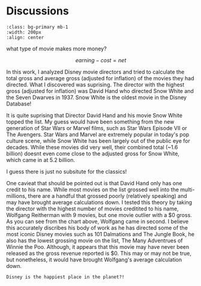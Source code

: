 # Discussions

```{image} ../discussion.png
:class: bg-primary mb-1
:width: 200px
:align: center
```
what type of movie makes more money? 


```math
earning-cost=net
```


In this work, I analyzed Disney movie directors and tried to calculate the total gross and average gross (adjusted for inflation) of the movies they had directed. What I discovered was suprising. The director with the highest gross (adjusted for inflation) was David Hand who directed Snow White and the Seven Dwarves in 1937. Snow White is the oldest movie in the Disney Database!

It is quite suprising that Director David Hand and his movie Snow White topped the list. My guess would have been something from the new generation of Star Wars or Marvel films, such as Star Wars Episode VII or The Avengers. Star Wars and Marvel are extremely popular in today's pop culture scene, while Snow White has been largely out of the public eye for decades. While these movies did very well, their combined total (~1.6 billion) doesnt even come close to the adjusted gross for Snow White, which came in at 5.2 billion.  

I guess there is just no subsitute for the classics!

One cavieat that should be pointed out is that David Hand only has one credit to his name. While most movies on the list grossed well into the multi-millions, there are a handful that grossed poorly (relatively speaking) and may have brought average calculations down. I tested this theory by taking the director with the highest number of movies creditited to his name, Wolfgang Reitherman with 9 movies, but one movie outlier with a $0 gross. As you can see from the chart above, Wolfgang came in second. I believe this accurately discribes his body of work as he has directed some of the most iconic Disney movies such as 101 Dalmations and The Jungle Book, he also has the lowest grossing movie on the list, The Many Adventrues of Winnie the Poo. Although, it appears that this movie may have never been released as the gross revenue reported is $0. This may or may not be true, but nonetheless, it would have brought Wolfgang's average calculation down. 

```{margin} Did you know?
Disney is the happiest place in the planet?!
```
